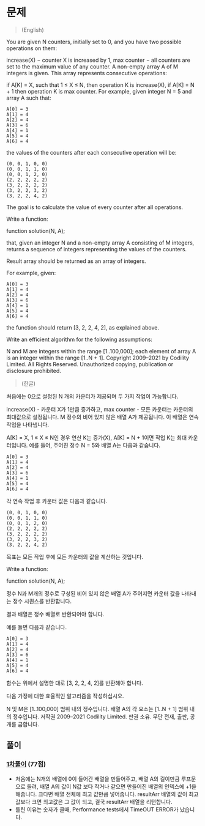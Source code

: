 # 문제
> (English)

You are given N counters, initially set to 0, and you have two possible operations on them:

increase(X) − counter X is increased by 1,
max counter − all counters are set to the maximum value of any counter.
A non-empty array A of M integers is given. This array represents consecutive operations:

if A[K] = X, such that 1 ≤ X ≤ N, then operation K is increase(X),
if A[K] = N + 1 then operation K is max counter.
For example, given integer N = 5 and array A such that:

    A[0] = 3
    A[1] = 4
    A[2] = 4
    A[3] = 6
    A[4] = 1
    A[5] = 4
    A[6] = 4
the values of the counters after each consecutive operation will be:

    (0, 0, 1, 0, 0)
    (0, 0, 1, 1, 0)
    (0, 0, 1, 2, 0)
    (2, 2, 2, 2, 2)
    (3, 2, 2, 2, 2)
    (3, 2, 2, 3, 2)
    (3, 2, 2, 4, 2)
The goal is to calculate the value of every counter after all operations.

Write a function:

function solution(N, A);

that, given an integer N and a non-empty array A consisting of M integers, returns a sequence of integers representing the values of the counters.

Result array should be returned as an array of integers.

For example, given:

    A[0] = 3
    A[1] = 4
    A[2] = 4
    A[3] = 6
    A[4] = 1
    A[5] = 4
    A[6] = 4
the function should return [3, 2, 2, 4, 2], as explained above.

Write an efficient algorithm for the following assumptions:

N and M are integers within the range [1..100,000];
each element of array A is an integer within the range [1..N + 1].
Copyright 2009–2021 by Codility Limited. All Rights Reserved. Unauthorized copying, publication or disclosure prohibited.

> (한글)

처음에는 0으로 설정된 N 개의 카운터가 제공되며 두 가지 작업이 가능합니다.

increase(X) - 카운터 X가 1만큼 증가하고,
max counter - 모든 카운터는 카운터의 최대값으로 설정됩니다.
M 정수의 비어 있지 않은 배열 A가 제공됩니다. 이 배열은 연속 작업을 나타냅니다.

A[K] = X, 1 ≤ X ≤ N인 경우 연산 K는 증가(X),
A[K] = N + 1이면 작업 K는 최대 카운터입니다.
예를 들어, 주어진 정수 N = 5와 배열 A는 다음과 같습니다.

    A[0] = 3
    A[1] = 4
    A[2] = 4
    A[3] = 6
    A[4] = 1
    A[5] = 4
    A[6] = 4
각 연속 작업 후 카운터 값은 다음과 같습니다.

    (0, 0, 1, 0, 0)
    (0, 0, 1, 1, 0)
    (0, 0, 1, 2, 0)
    (2, 2, 2, 2, 2)
    (3, 2, 2, 2, 2)
    (3, 2, 2, 3, 2)
    (3, 2, 2, 4, 2)
목표는 모든 작업 후에 모든 카운터의 값을 계산하는 것입니다.

Write a function:

function solution(N, A);

정수 N과 M개의 정수로 구성된 비어 있지 않은 배열 A가 주어지면 카운터 값을 나타내는 정수 시퀀스를 반환합니다.

결과 배열은 정수 배열로 반환되어야 합니다.

예를 들면 다음과 같습니다.

    A[0] = 3
    A[1] = 4
    A[2] = 4
    A[3] = 6
    A[4] = 1
    A[5] = 4
    A[6] = 4
함수는 위에서 설명한 대로 [3, 2, 2, 4, 2]를 반환해야 합니다.

다음 가정에 대한 효율적인 알고리즘을 작성하십시오.

N 및 M은 [1..100,000] 범위 내의 정수입니다.
배열 A의 각 요소는 [1..N + 1] 범위 내의 정수입니다.
저작권 2009–2021 Codility Limited. 판권 소유. 무단 전재, 출판, 공개를 금합니다.

## 풀이
### [1차풀이](https://app.codility.com/demo/results/trainingSBMUSY-EVT/) (77점)
- 처음에는 N개의 배열에 0이 들어간 배열을 만들어주고, 배열 A의 길이만큼 루프문으로 돌려, 배열 A의 값이 N값 보다 작거나 같으면 만들어진 배열의 인덱스에 +1을 해줍니다. 크다면 배열 전체에 최고 값만큼 넣어줍니다. resultArr 배열의 값이 최고값보다 크면 최고값은 그 값이 되고, 결국 resultArr 배열을 리턴합니다.
- 틀린 이유는 숫자가 클때, Performance tests에서 TimeOUT ERROR가 났습니다.
